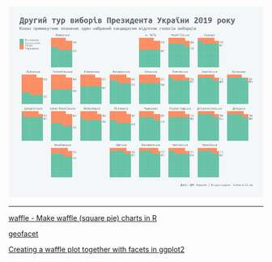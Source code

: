 ![](geowaffle.png)

***

[waffle - Make waffle (square pie) charts in R ](https://github.com/hrbrmstr/waffle)

[geofacet](https://hafen.github.io/geofacet/)

[Creating a waffle plot together with facets in ggplot2](https://stackoverflow.com/questions/52741666/creating-a-waffle-plot-together-with-facets-in-ggplot2)